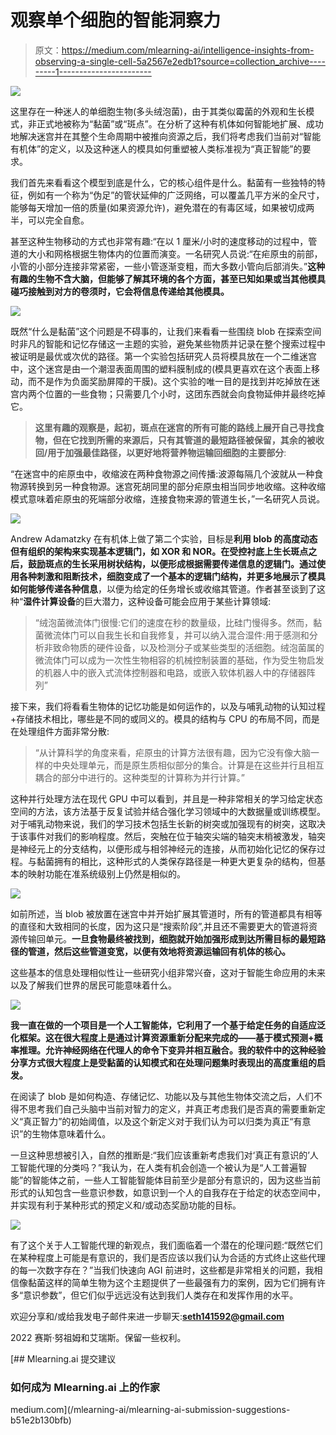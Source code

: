 # 观察单个细胞的智能洞察力

> 原文：<https://medium.com/mlearning-ai/intelligence-insights-from-observing-a-single-cell-5a2567e2edb1?source=collection_archive---------1----------------------->

![](img/25e292c7a4d8787e353cdd246462a9ef.png)

这里存在一种迷人的单细胞生物(多头绒泡菌)，由于其类似霉菌的外观和生长模式，非正式地被称为“黏菌”或“斑点”。在分析了这种有机体如何智能地扩展、成功地解决迷宫并在其整个生命周期中被推向资源之后，我们将考虑我们当前对“智能有机体”的定义，以及这种迷人的模具如何重塑被人类标准视为“真正智能”的要求。

我们首先来看看这个模型到底是什么，它的核心组件是什么。黏菌有一些独特的特征，例如有一个称为“伪足”的管状延伸的广泛网络，可以覆盖几平方米的全尺寸，能够每天增加一倍的质量(如果资源允许)，避免潜在的有毒区域，如果被切成两半，可以完全自愈。

甚至这种生物移动的方式也非常有趣:“在以 1 厘米/小时的速度移动的过程中，管道的大小和网格根据生物体内的位置而演变。一名研究人员说:“在疟原虫的前部，小管的小部分连接非常紧密，一些小管逐渐变粗，而大多数小管向后部消失。”**这种有趣的生物不含大脑，但能够了解其环境的各个方面，甚至已知如果或当其他模具碰巧接触到对方的卷须时，它会将信息传递给其他模具。**

![](img/2b0c8b1fdaea15dd58bd417ca3ae2938.png)

既然“什么是黏菌”这个问题是不碍事的，让我们来看看一些围绕 blob 在探索空间时非凡的智能和记忆存储这一主题的实验，避免某些物质并记录在整个搜索过程中被证明是最优或次优的路径。第一个实验包括研究人员将模具放在一个二维迷宫中，这个迷宫是由一个潮湿表面周围的塑料膜制成的(模具更喜欢在这个表面上移动，而不是作为负面奖励屏障的干膜)。这个实验的唯一目的是找到并吃掉放在迷宫内两个位置的一些食物；只需要几个小时，这团东西就会向食物延伸并最终吃掉它。

> **这里有趣的观察是，起初，斑点在迷宫的所有可能的路线上展开自己寻找食物，但在它找到所需的来源后，只有其管道的最短路径被保留，其余的被收回/用于加强最佳路径，以更好地将营养物运输回细胞的主要部分**:

“在迷宫中的疟原虫中，收缩波在两种食物源之间传播:波源每隔几个波就从一种食物源转换到另一种食物源。迷宫死胡同里的部分疟原虫相当同步地收缩。这种收缩模式意味着疟原虫的死端部分收缩，连接食物来源的管道生长，”一名研究人员说。

![](img/665b3a27055369ec28db0c8b87a084e1.png)

Andrew Adamatzky 在有机体上做了第二个实验，目标是**利用 blob 的高度动态但有组织的架构来实现基本逻辑门，如 XOR 和 NOR。**在受控衬底上生长斑点之后，鼓励斑点的生长采用树状结构，以便形成根据需要传递信息的逻辑门。通过使用各种刺激和阻断技术，细胞变成了一个基本的逻辑门结构，并更多地展示了**模具如何能够传递各种信息**，以便为给定的任务增长或收缩其管道。作者甚至谈到了这种“**湿件计算设备**的巨大潜力，这种设备可能会应用于某些计算领域:

> “绒泡菌微流体门很慢:它们的速度在秒的数量级，比硅门慢得多。然而，黏菌微流体门可以自我生长和自我修复，并可以纳入混合湿件:用于感测和分析非致命物质的硬件设备，以及检测分子或某些类型的活细胞。绒泡菌属的微流体门可以成为一次性生物相容的机械控制装置的基础，作为受生物启发的机器人中的嵌入式流体控制器和电路，或嵌入软体机器人中的存储器阵列”

接下来，我们将看看生物体的记忆功能是如何运作的，以及与哺乳动物的认知过程+存储技术相比，哪些是不同的或同义的。模具的结构与 CPU 的布局不同，而是在处理组件方面非常分散:

> “从计算科学的角度来看，疟原虫的计算方法很有趣，因为它没有像大脑一样的中央处理单元，而是原生质相似部分的集合。计算是在这些并行且相互耦合的部分中进行的。这种类型的计算称为并行计算。”

这种并行处理方法在现代 GPU 中可以看到，并且是一种非常相关的学习给定状态空间的方法，该方法基于反复试验并结合强化学习领域中的大数据量或训练模型。对于哺乳动物来说，我们的学习技术包括生长新的树突或加强现有的树突，这取决于该事件对我们的影响程度。然后，突触在位于轴突尖端的轴突末梢被激发，轴突是神经元上的分支结构，以便形成与相邻神经元的连接，从而初始化记忆的保存过程。与黏菌拥有的相比，这种形式的人类保存路径是一种更大更复杂的结构，但基本的映射功能在准系统级别上仍然是相似的。

![](img/ef3163fe485b8f24f7537d5a242350a6.png)

如前所述，当 blob 被放置在迷宫中并开始扩展其管道时，所有的管道都具有相等的直径和大致相同的长度，因为这只是“搜索阶段”,并且还不需要更大的管道将资源传输回单元。**一旦食物最终被找到，细胞就开始加强形成到达所需目标的最短路径的管道，然后这些管道变宽，以便有效地将资源运输回有机体的核心。**

这些基本的信息处理相似性让一些研究小组非常兴奋，这对于智能生命应用的未来以及了解我们世界的居民可能意味着什么。

![](img/0da92a95787b7f0003dad78163f47085.png)

**我一直在做的一个项目是一个人工智能体，它利用了一个基于给定任务的自适应泛化框架。这在很大程度上是通过计算资源重新分配来完成的——基于模式预测+概率推理。允许神经网络在代理人的命令下变异并相互融合。我的软件中的这种经验分享方式很大程度上是受黏菌的认知模式和在处理问题集时表现出的高度重组的启发。**

在阅读了 blob 是如何构造、存储记忆、功能以及与其他生物体交流之后，人们不得不思考我们自己头脑中当前对智力的定义，并真正考虑我们是否真的需要重新定义“真正智力”的初始阈值，以及这个新定义对于我们认为可以归类为真正“有意识”的生物体意味着什么。

一旦这种思想被引入，自然的推断是:“我们应该重新考虑我们对‘真正有意识的’人工智能代理的分类吗？”我认为，在人类有机会创造一个被认为是“人工普遍智能”的智能体之前，一些人工智能智能体目前至少是部分有意识的，因为这些当前形式的认知包含一些意识参数，如意识到一个人的自我存在于给定的状态空间中，并实现有利于某种形式的预定义和/或动态奖励功能的目标。

![](img/da62d7d23f759037cbd9ace751fa4100.png)

有了这个关于人工智能代理的新观点，我们面临着一个潜在的伦理问题:“既然它们在某种程度上可能是有意识的，我们是否应该以我们认为合适的方式终止这些代理的每一次数字存在？”当我们快速向 AGI 前进时，这些都是非常相关的问题，我相信像黏菌这样的简单生物为这个主题提供了一些最强有力的案例，因为它们拥有许多“意识参数”，但它们似乎远远没有达到我们人类存在和发挥作用的水平。

欢迎分享和/或给我发电子邮件来进一步聊天:**seth141592@gmail.com**

2022 赛斯·努祖姆和艾瑞斯。保留一些权利。

[](/mlearning-ai/mlearning-ai-submission-suggestions-b51e2b130bfb) [## Mlearning.ai 提交建议

### 如何成为 Mlearning.ai 上的作家

medium.com](/mlearning-ai/mlearning-ai-submission-suggestions-b51e2b130bfb)
